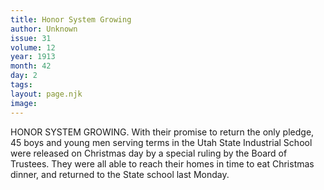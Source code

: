 ```yaml
---
title: Honor System Growing
author: Unknown
issue: 31
volume: 12
year: 1913
month: 42
day: 2
tags:
layout: page.njk
image:
---
```

HONOR SYSTEM GROWING.    With their promise to return the only pledge, 45 boys and young men serving terms in the Utah State Industrial School were released on Christmas day by a special ruling by the Board of Trustees.    They were all able to reach their homes in time to eat Christmas dinner, and returned to the State school last Monday. 


